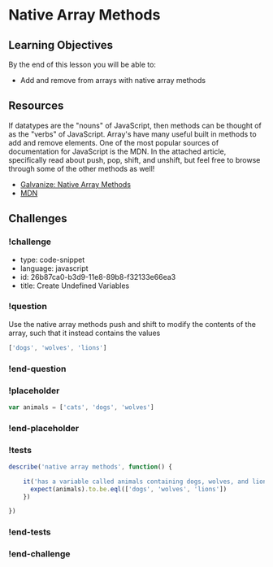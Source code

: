 # Native Array Methods

## Learning Objectives

By the end of this lesson you will be able to:

* Add and remove from arrays with native array methods

## Resources

If datatypes are the "nouns" of JavaScript, then methods can be thought of
as the "verbs" of JavaScript. Array's have many useful built in methods to add
and remove elements. One of the most popular sources of documentation for JavaScript
is the MDN. In the attached article, specifically read about push, pop, shift, and unshift, but
feel free to browse through some of the other methods as well!

* [Galvanize: Native Array Methods](https://github.com/gSchool/javascript-curriculum/blob/master/10_Syntax/03_Arrays_Objects_Iteration.md#native-array-and-object-methods)
* [MDN](https://developer.mozilla.org/en-US/docs/Web/JavaScript/Reference/Global_Objects/Array)

## Challenges

<!-- Question -->

### !challenge

* type: code-snippet
* language: javascript
* id: 26b87ca0-b3d9-11e8-89b8-f32133e66ea3
* title: Create Undefined Variables

### !question

Use the native array methods push and shift to modify
the contents of the array, such that it instead contains the values

```js
['dogs', 'wolves', 'lions']
```

### !end-question

### !placeholder

```js
var animals = ['cats', 'dogs', 'wolves']
```

### !end-placeholder

### !tests

```js
describe('native array methods', function() {

    it('has a variable called animals containing dogs, wolves, and lions', function() {
      expect(animals).to.be.eql(['dogs', 'wolves', 'lions'])
    })

})
```

### !end-tests

### !end-challenge
